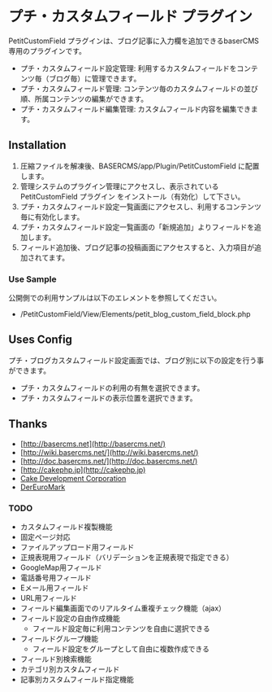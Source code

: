 # プチ・カスタムフィールド プラグイン

PetitCustomField プラグインは、ブログ記事に入力欄を追加できるbaserCMS専用のプラグインです。

* プチ・カスタムフィールド設定管理: 利用するカスタムフィールドをコンテンツ毎（ブログ毎）に管理できます。
* プチ・カスタムフィールド管理: コンテンツ毎のカスタムフィールドの並び順、所属コンテンツの編集ができます。
* プチ・カスタムフィールド編集管理: カスタムフィールド内容を編集できます。


## Installation

1. 圧縮ファイルを解凍後、BASERCMS/app/Plugin/PetitCustomField に配置します。
2. 管理システムのプラグイン管理にアクセスし、表示されている PetitCustomField プラグイン をインストール（有効化）して下さい。
3. プチ・カスタムフィールド設定一覧画面にアクセスし、利用するコンテンツ毎に有効化します。
4. プチ・カスタムフィールド設定一覧画面の「新規追加」よりフィールドを追加します。
5. フィールド追加後、ブログ記事の投稿画面にアクセスすると、入力項目が追加されてます。


### Use Sample

公開側での利用サンプルは以下のエレメントを参照してください。

* /PetitCustomField/View/Elements/petit_blog_custom_field_block.php


## Uses Config

プチ・ブログカスタムフィールド設定画面では、ブログ別に以下の設定を行う事ができます。

* プチ・カスタムフィールドの利用の有無を選択できます。
* プチ・カスタムフィールドの表示位置を選択できます。


## Thanks ##

- [http://basercms.net](http://basercms.net/)
- [http://wiki.basercms.net/](http://wiki.basercms.net/)
- [http://doc.basercms.net/](http://doc.basercms.net/)
- [http://cakephp.jp](http://cakephp.jp)
- [Cake Development Corporation](http://cakedc.com)
- [DerEuroMark](http://www.dereuromark.de/)


### TODO

* カスタムフィールド複製機能
* 固定ページ対応
* ファイルアップロード用フィールド
* 正規表現用フィールド（バリデーションを正規表現で指定できる）
* GoogleMap用フィールド
* 電話番号用フィールド
* Eメール用フィールド
* URL用フィールド
* フィールド編集画面でのリアルタイム重複チェック機能（ajax）
* フィールド設定の自由作成機能
  * フィールド設定毎に利用コンテンツを自由に選択できる
* フィールドグループ機能
  * フィールド設定をグループとして自由に複数作成できる
* フィールド別検索機能
* カテゴリ別カスタムフィールド
* 記事別カスタムフィールド指定機能
